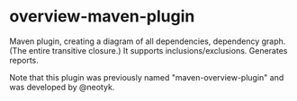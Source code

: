 overview-maven-plugin
=====================

Maven plugin, creating a diagram of all dependencies, dependency graph. (The entire transitive closure.) 
It supports inclusions/exclusions. Generates reports. 

Note that this plugin was previously named "maven-overview-plugin" and was developed by @neotyk.
